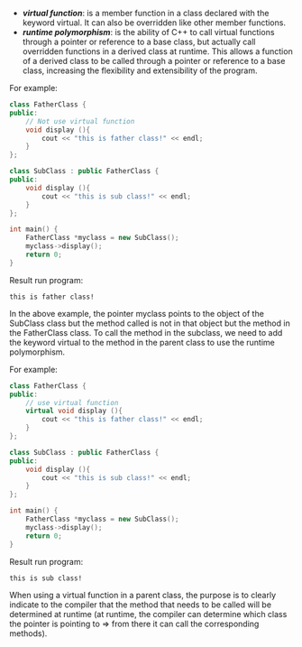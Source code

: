 - ***virtual function***: is a member function in a class declared with the keyword virtual. It can also be overridden like other member functions.
- ***runtime polymorphism***: is the ability of C++ to call virtual functions through a pointer or reference to a base class, but actually call overridden functions in a derived class at runtime. This allows a function of a derived class to be called through a pointer or reference to a base class, increasing the flexibility and extensibility of the program.

For example:
```cpp
class FatherClass {
public:
	// Not use virtual function
	void display (){
		cout << "this is father class!" << endl;
	}
};

class SubClass : public FatherClass {
public:
	void display (){
		cout << "this is sub class!" << endl;
	}
};

int main() {
	FatherClass *myclass = new SubClass();
	myclass->display();
	return 0;
}
```
Result run program:
```
this is father class!
```
In the above example, the pointer myclass points to the object of the SubClass class but the method called is not in that object but the method in the FatherClass class. To call the method in the subclass, we need to add the keyword virtual to the method in the parent class to use the runtime polymorphism.

For example:
```cpp
class FatherClass {
public:
	// use virtual function
	virtual void display (){
		cout << "this is father class!" << endl;
	}
};

class SubClass : public FatherClass {
public:
	void display (){
		cout << "this is sub class!" << endl;
	}
};

int main() {
	FatherClass *myclass = new SubClass();
	myclass->display();
	return 0;
}
```
Result run program:
```
this is sub class!
```
When using a virtual function in a parent class, the purpose is to clearly indicate to the compiler that the method that needs to be called will be determined at runtime (at runtime, the compiler can determine which class the pointer is pointing to => from there it can call the corresponding methods).